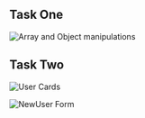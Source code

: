 

## Task One 

![Array and Object manipulations](https://res.cloudinary.com/dxjprordi/image/upload/v1717182981/Screenshot_20240531_200831_SoftAllianceAssessment_wto9qk.jpg)


## Task Two

![User Cards](https://res.cloudinary.com/dxjprordi/image/upload/v1717182982/Screenshot_20240531_200823_SoftAllianceAssessment_v2cnoe.jpg)

![NewUser Form](https://res.cloudinary.com/dxjprordi/image/upload/v1717182983/Screenshot_20240531_200813_SoftAllianceAssessment_qsq9to.jpg)

